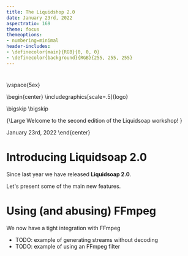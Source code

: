 ```yaml
---
title: The Liquidshop 2.0
date: January 23rd, 2022
aspectratio: 169
theme: focus
themeoptions:
- numbering=minimal
header-includes:
- \definecolor{main}{RGB}{0, 0, 0}
- \definecolor{background}{RGB}{255, 255, 255}
---
```


# 

\vspace{5ex}

\begin{center}
\includegraphics[scale=.5]{logo}

\bigskip
\bigskip

{\Large
Welcome to the second edition of the Liquidsoap workshop!
}

January 23rd, 2022
\end{center}

# Introducing Liquidsoap 2.0

Since last year we have released **Liquidsoap 2.0**.

Let's present some of the main new features.

# Using (and abusing) FFmpeg

We now have a tight integration with FFmpeg

- TODO: example of generating streams without decoding
- TODO: example of using an FFmpeg filter
